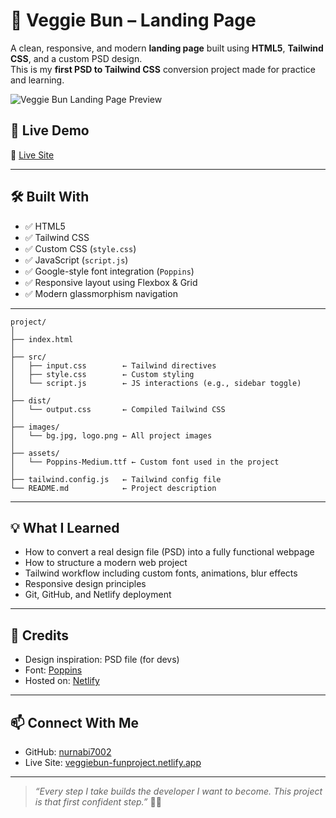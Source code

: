 # 🌱 Veggie Bun – Landing Page

A clean, responsive, and modern **landing page** built using **HTML5**, **Tailwind CSS**, and a custom PSD design.  
This is my **first PSD to Tailwind CSS** conversion project made for practice and learning.

![Veggie Bun Landing Page Preview](https://ik.imagekit.io/y74mrm0nk/site-image.png?updatedAt=1752116896552)

## 🚀 Live Demo

🔗 [Live Site](https://veggiebun-funproject.netlify.app/)

---

## 🛠️ Built With

- ✅ HTML5
- ✅ Tailwind CSS
- ✅ Custom CSS (`style.css`)
- ✅ JavaScript (`script.js`)
- ✅ Google-style font integration (`Poppins`)
- ✅ Responsive layout using Flexbox & Grid
- ✅ Modern glassmorphism navigation

---

```
project/
│
├── index.html
│
├── src/
│   ├── input.css        ← Tailwind directives
│   ├── style.css        ← Custom styling
│   └── script.js        ← JS interactions (e.g., sidebar toggle)
│
├── dist/
│   └── output.css       ← Compiled Tailwind CSS
│
├── images/
│   └── bg.jpg, logo.png ← All project images
│
├── assets/
│   └── Poppins-Medium.ttf ← Custom font used in the project
│
├── tailwind.config.js   ← Tailwind config file
└── README.md            ← Project description
```

---

## 💡 What I Learned

- How to convert a real design file (PSD) into a fully functional webpage  
- How to structure a modern web project  
- Tailwind workflow including custom fonts, animations, blur effects  
- Responsive design principles  
- Git, GitHub, and Netlify deployment

---

## 🙌 Credits

- Design inspiration: PSD file (for devs)
- Font: [Poppins](https://fonts.google.com/specimen/Poppins)
- Hosted on: [Netlify](https://netlify.com)

---

## 📫 Connect With Me

- GitHub: [nurnabi7002](https://github.com/nurnabi7002)
- Live Site: [veggiebun-funproject.netlify.app](https://veggiebun-funproject.netlify.app/)

---

> _“Every step I take builds the developer I want to become. This project is that first confident step.”_ 🌱✨

